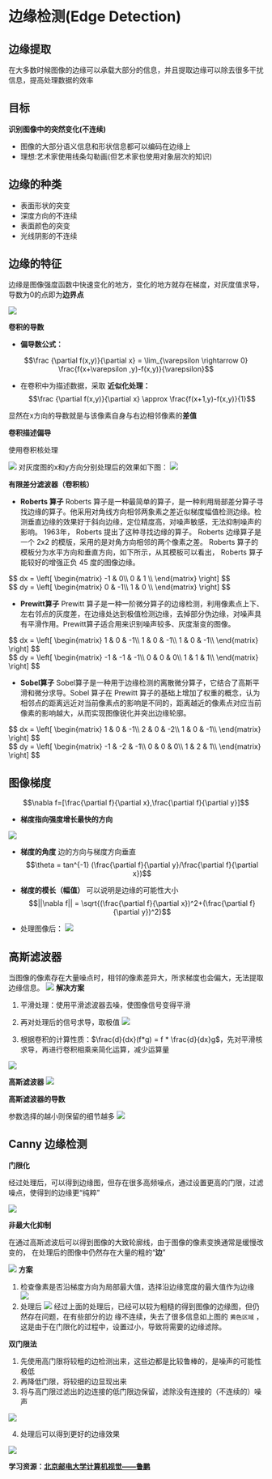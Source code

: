 # 边缘检测(Edge Detection)



## 边缘提取
在大多数时候图像的边缘可以承载大部分的信息，并且提取边缘可以除去很多干扰信息，提高处理数据的效率
## 目标
**识别图像中的突然变化(不连续)**
- 图像的大部分语义信息和形状信息都可以编码在边缘上
- 理想:艺术家使用线条勾勒画(但艺术家也使用对象层次的知识)

## 边缘的种类
- 表面形状的突变
- 深度方向的不连续
- 表面颜色的突变
- 光线阴影的不连续

## 边缘的特征
边缘是图像强度函数中快速变化的地方，变化的地方就存在梯度，对灰度值求导，导数为0的点即为**边界点**

![](https://img-blog.csdnimg.cn/20200709230650310.png " ")

**卷积的导数**

- **偏导数公式：**

$$\frac {\partial f(x,y)}{\partial x}  = \lim_{\varepsilon \rightarrow 0} \frac{f(x+\varepsilon ,y)-f(x,y)}{\varepsilon}$$

- 在卷积中为描述数据，采取 **近似化处理：**
$$\frac {\partial f(x,y)}{\partial x}  \approx  \frac{f(x+1,y)-f(x,y)}{1}$$

显然在x方向的导数就是与该像素自身与右边相邻像素的**差值**

**卷积描述偏导**

使用卷积核处理

![](https://img-blog.csdnimg.cn/20200709232639610.png " ")
对灰度图的x和y方向分别处理后的效果如下图：
![](https://img-blog.csdnimg.cn/20200709233052117.png " ")

**有限差分滤波器（卷积核）**

- **Roberts 算子**
	Roberts 算子是一种最简单的算子，是一种利用局部差分算子寻找边缘的算子。他采用对角线方向相邻两象素之差近似梯度幅值检测边缘。检测垂直边缘的效果好于斜向边缘，定位精度高，对噪声敏感，无法抑制噪声的影响。
	1963年， Roberts 提出了这种寻找边缘的算子。 Roberts 边缘算子是一个 2x2 的模版，采用的是对角方向相邻的两个像素之差。
	Roberts 算子的模板分为水平方向和垂直方向，如下所示，从其模板可以看出， Roberts 算子能较好的增强正负 45 度的图像边缘。
<div>
$$
dx = \left[
 \begin{matrix}
   -1 & 0\\
   0 & 1 \\
  \end{matrix} 
\right]
$$
</div>

<div>
$$
dy = \left[
 \begin{matrix}
   0 & -1\\
   1 & 0 \\
  \end{matrix} 
\right]
$$
</div>


- **Prewitt算子**
	Prewitt 算子是一种一阶微分算子的边缘检测，利用像素点上下、左右邻点的灰度差，在边缘处达到极值检测边缘，去掉部分伪边缘，对噪声具有平滑作用。Prewitt算子适合用来识别噪声较多、灰度渐变的图像。

<div>
$$
dx = \left[
 \begin{matrix}
   1 & 0 & -1\\
   1 & 0 & -1\\
   1 & 0 & -1\\
  \end{matrix} 
\right]
$$
</div>

<div>
$$
dy = \left[
 \begin{matrix}
   -1 & -1 & -1\\
   0 & 0 & 0\\
   1 & 1 & 1\\
  \end{matrix} 
\right]
$$
</div>

- **Sobel算子**
	Sobel算子是一种用于边缘检测的离散微分算子，它结合了高斯平滑和微分求导。Sobel 算子在 Prewitt 算子的基础上增加了权重的概念，认为相邻点的距离远近对当前像素点的影响是不同的，距离越近的像素点对应当前像素的影响越大，从而实现图像锐化并突出边缘轮廓。
<div>
$$
dx = \left[
 \begin{matrix}
   1 & 0 & -1\\
   2 & 0 & -2\\
   1 & 0 & -1\\
  \end{matrix} 
\right]
$$
</div>
<div>
$$
dy = \left[
 \begin{matrix}
   -1 & -2 & -1\\
   0 & 0 & 0\\
   1 & 2 & 1\\
  \end{matrix} 
\right]
$$
</div>

## 图像梯度

$$\nabla f=[\frac{\partial f}{\partial x},\frac{\partial f}{\partial y}]$$

- **梯度指向强度增长最快的方向**

![](https://img-blog.csdnimg.cn/20200710112756581.png " ")

- **梯度的角度**
	边的方向与梯度方向垂直
$$\theta = tan^{-1} (\frac{\partial f}{\partial y}/\frac{\partial f}{\partial x})$$

- **梯度的模长（幅值）**
	可以说明是边缘的可能性大小
$$||\nabla f|| = \sqrt{(\frac{\partial f}{\partial x})^2+(\frac{\partial f}{\partial y})^2}$$

- 处理图像后：
	![](https://img-blog.csdnimg.cn/20200710114847529.png " ")
## 高斯滤波器
当图像的像素存在大量噪点时，相邻的像素差异大，所求梯度也会偏大，无法提取边缘信息。
![](https://img-blog.csdnimg.cn/2020071012030185.png " ")
**解决方案**

1. 平滑处理：使用平滑滤波器去噪，使图像信号变得平滑
2. 再对处理后的信号求导，取极值
![](https://img-blog.csdnimg.cn/20200710121354767.png " ")

3. 根据卷积的计算性质：$\frac{d}{dx}(f*g) = f * \frac{d}{dx}g$，先对平滑核求导，再进行卷积相乘来简化运算，减少运算量

![](https://img-blog.csdnimg.cn/20200710123012114.png " ")

 **高斯滤波器**
![](https://img-blog.csdnimg.cn/20200710125348951.png " ")

**高斯滤波器的导数**

参数选择的越小则保留的细节越多
 ![](https://img-blog.csdnimg.cn/20200710124831980.png " ")
## Canny 边缘检测
**门限化**

经过处理后，可以得到边缘图，但存在很多高频噪点，通过设置更高的门限，过滤噪点，使得到的边缘更“纯粹”

![](https://img-blog.csdnimg.cn/20200710161702718.png " ")

**非最大化抑制**

在通过高斯滤波后可以得到图像的大致轮廓线，由于图像的像素变换通常是缓慢改变的， 在处理后的图像中仍然存在大量的粗的“**边**”

![](https://img-blog.csdnimg.cn/2020071015573229.png " ")
**方案**
1. 检查像素是否沿梯度方向为局部最大值，选择沿边缘宽度的最大值作为边缘
![](https://img-blog.csdnimg.cn/2020071016033444.png " ")
2. 处理后
	![](https://img-blog.csdnimg.cn/20200710162723699.png " ")
	经过上面的处理后，已经可以较为粗糙的得到图像的边缘图，但仍然存在问题，在有些部分的边	缘不连续，失去了很多信息如上图的 `黄色区域` ，这是由于在门限化的过程中，设置过小，导致将需要的边缘滤除。
	
**双门限法**

1. 先使用高门限将较粗的边检测出来，这些边都是比较鲁棒的，是噪声的可能性极低
2. 再降低门限，将较细的边显现出来
3. 将与高门限过滤出的边连接的低门限边保留，滤除没有连接的（不连续的）噪声

![](https://img-blog.csdnimg.cn/20200710164509675.png " ")

4. 处理后可以得到更好的边缘效果

![](https://img-blog.csdnimg.cn/20200710164831228.png " ")

**学习资源：[北京邮电大学计算机视觉——鲁鹏](https://www.bilibili.com/video/BV1nz4y197Qv)**


